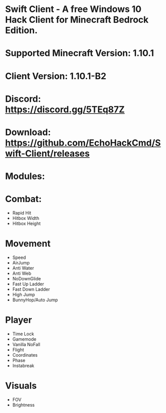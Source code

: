 # Swift Client - A free Windows 10 Hack Client for Minecraft Bedrock Edition.

# Supported Minecraft Version: 1.10.1
# Client Version: 1.10.1-B2

# Discord: https://discord.gg/5TEq87Z

# Download: https://github.com/EchoHackCmd/Swift-Client/releases

# Modules:

# Combat:
- Rapid Hit
- Hitbox Width
- Hitbox Height

# Movement
- Speed
- AirJump
- Anti Water
- Anti Web
- NoDownGlide
- Fast Up Ladder
- Fast Down Ladder
- High Jump
- BunnyHop/Auto Jump

# Player
- Time Lock
- Gamemode
- Vanilla NoFall
- Flight
- Coordinates
- Phase
- Instabreak

# Visuals
- FOV
- Brightness
